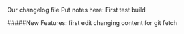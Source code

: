 Our changelog file
Put notes here: 
First test build

#####New Features:
first edit
changing content for git fetch
